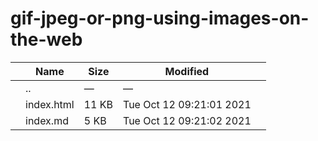 # gif-jpeg-or-png-using-images-on-the-web

<table><thead><tr class="header"><th></th><th>Name</th><th>Size</th><th>Modified</th><th></th></tr></thead><tbody><tr class="odd"><td></td><td><span class="goup">..</span></td><td>—</td><td>—</td><td></td></tr><tr class="even"><td></td><td><span class="name">index.html</span></td><td>11 KB</td><td>Tue Oct 12 09:21:01 2021</td><td></td></tr><tr class="odd"><td></td><td><span class="name">index.md</span></td><td>5 KB</td><td>Tue Oct 12 09:21:02 2021</td><td></td></tr></tbody></table>
